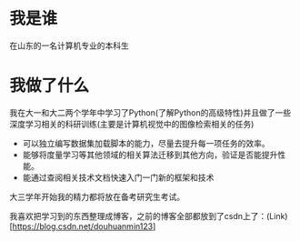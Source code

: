 # 我是谁
在山东的一名计算机专业的本科生
# 我做了什么
我在大一和大二两个学年中学习了Python(了解Python的高级特性)并且做了一些深度学习相关的科研训练(主要是计算机视觉中的图像检索相关的任务)
* 可以独立编写数据集加载脚本的能力，尽量去提升每一项任务的效率。
* 能够将度量学习等其他领域的相关算法迁移到其他方向，验证是否能提升性能。
* 能通过查阅相关技术文档快速入门一门新的框架和技术

大三学年开始我的精力都将放在备考研究生考试。

我喜欢把学习到的东西整理成博客，之前的博客全部都放到了csdn上了：(Link)[https://blog.csdn.net/douhuanmin123]
